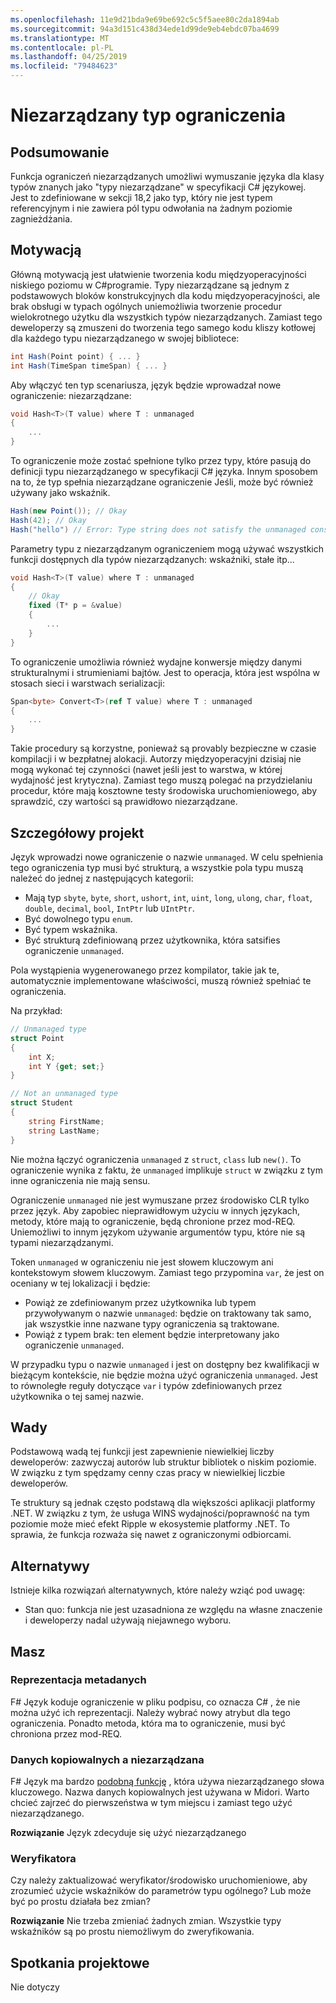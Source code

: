 ```yaml
---
ms.openlocfilehash: 11e9d21bda9e69be692c5c5f5aee80c2da1894ab
ms.sourcegitcommit: 94a3d151c438d34ede1d99de9eb4ebdc07ba4699
ms.translationtype: MT
ms.contentlocale: pl-PL
ms.lasthandoff: 04/25/2019
ms.locfileid: "79484623"
---
```

# <a name="unmanaged-type-constraint"></a>Niezarządzany typ ograniczenia

## <a name="summary"></a>Podsumowanie
[summary]: #summary

Funkcja ograniczeń niezarządzanych umożliwi wymuszanie języka dla klasy typów znanych jako "typy niezarządzane" w specyfikacji C# językowej.  Jest to zdefiniowane w sekcji 18,2 jako typ, który nie jest typem referencyjnym i nie zawiera pól typu odwołania na żadnym poziomie zagnieżdżania.  

## <a name="motivation"></a>Motywacją
[motivation]: #motivation

Główną motywacją jest ułatwienie tworzenia kodu międzyoperacyjności niskiego poziomu w C#programie. Typy niezarządzane są jednym z podstawowych bloków konstrukcyjnych dla kodu międzyoperacyjności, ale brak obsługi w typach ogólnych uniemożliwia tworzenie procedur wielokrotnego użytku dla wszystkich typów niezarządzanych. Zamiast tego deweloperzy są zmuszeni do tworzenia tego samego kodu kliszy kotłowej dla każdego typu niezarządzanego w swojej bibliotece:

```csharp
int Hash(Point point) { ... } 
int Hash(TimeSpan timeSpan) { ... } 
```

Aby włączyć ten typ scenariusza, język będzie wprowadzał nowe ograniczenie: niezarządzane:

```csharp
void Hash<T>(T value) where T : unmanaged
{
    ...
}
```

To ograniczenie może zostać spełnione tylko przez typy, które pasują do definicji typu niezarządzanego w specyfikacji C# języka. Innym sposobem na to, że typ spełnia niezarządzane ograniczenie Jeśli, może być również używany jako wskaźnik. 

```csharp
Hash(new Point()); // Okay 
Hash(42); // Okay
Hash("hello") // Error: Type string does not satisfy the unmanaged constraint
```

Parametry typu z niezarządzanym ograniczeniem mogą używać wszystkich funkcji dostępnych dla typów niezarządzanych: wskaźniki, stałe itp... 

```csharp
void Hash<T>(T value) where T : unmanaged
{
    // Okay
    fixed (T* p = &value) 
    { 
        ...
    }
}
```

To ograniczenie umożliwia również wydajne konwersje między danymi strukturalnymi i strumieniami bajtów. Jest to operacja, która jest wspólna w stosach sieci i warstwach serializacji:

```csharp
Span<byte> Convert<T>(ref T value) where T : unmanaged 
{
    ...
}
```

Takie procedury są korzystne, ponieważ są provably bezpieczne w czasie kompilacji i w bezpłatnej alokacji.  Autorzy międzyoperacyjni dzisiaj nie mogą wykonać tej czynności (nawet jeśli jest to warstwa, w której wydajność jest krytyczna).  Zamiast tego muszą polegać na przydzielaniu procedur, które mają kosztowne testy środowiska uruchomieniowego, aby sprawdzić, czy wartości są prawidłowo niezarządzane.

## <a name="detailed-design"></a>Szczegółowy projekt
[design]: #detailed-design

Język wprowadzi nowe ograniczenie o nazwie `unmanaged`. W celu spełnienia tego ograniczenia typ musi być strukturą, a wszystkie pola typu muszą należeć do jednej z następujących kategorii:

- Mają typ `sbyte`, `byte`, `short`, `ushort`, `int`, `uint`, `long`, `ulong`, `char`, `float`, `double`, `decimal`, `bool`, `IntPtr` lub `UIntPtr`.
- Być dowolnego typu `enum`.
- Być typem wskaźnika.
- Być strukturą zdefiniowaną przez użytkownika, która satsifies ograniczenie `unmanaged`.

Pola wystąpienia wygenerowanego przez kompilator, takie jak te, automatycznie implementowane właściwości, muszą również spełniać te ograniczenia. 

Na przykład:

```csharp
// Unmanaged type
struct Point 
{ 
    int X;
    int Y {get; set;}
}

// Not an unmanaged type
struct Student 
{ 
    string FirstName;
    string LastName;
}
``` 

Nie można łączyć ograniczenia `unmanaged` z `struct`, `class` lub `new()`. To ograniczenie wynika z faktu, że `unmanaged` implikuje `struct` w związku z tym inne ograniczenia nie mają sensu.

Ograniczenie `unmanaged` nie jest wymuszane przez środowisko CLR tylko przez język. Aby zapobiec nieprawidłowym użyciu w innych językach, metody, które mają to ograniczenie, będą chronione przez mod-REQ. Uniemożliwi to innym językom używanie argumentów typu, które nie są typami niezarządzanymi.

Token `unmanaged` w ograniczeniu nie jest słowem kluczowym ani kontekstowym słowem kluczowym. Zamiast tego przypomina `var`, że jest on oceniany w tej lokalizacji i będzie:

- Powiąż ze zdefiniowanym przez użytkownika lub typem przywoływanym o nazwie `unmanaged`: będzie on traktowany tak samo, jak wszystkie inne nazwane typy ograniczenia są traktowane. 
- Powiąż z typem brak: ten element będzie interpretowany jako ograniczenie `unmanaged`.

W przypadku typu o nazwie `unmanaged` i jest on dostępny bez kwalifikacji w bieżącym kontekście, nie będzie można użyć ograniczenia `unmanaged`. Jest to równoległe reguły dotyczące `var` i typów zdefiniowanych przez użytkownika o tej samej nazwie. 

## <a name="drawbacks"></a>Wady
[drawbacks]: #drawbacks

Podstawową wadą tej funkcji jest zapewnienie niewielkiej liczby deweloperów: zazwyczaj autorów lub struktur bibliotek o niskim poziomie.  W związku z tym spędzamy cenny czas pracy w niewielkiej liczbie deweloperów. 

Te struktury są jednak często podstawą dla większości aplikacji platformy .NET.  W związku z tym, że usługa WINS wydajności/poprawność na tym poziomie może mieć efekt Ripple w ekosystemie platformy .NET.  To sprawia, że funkcja rozważa się nawet z ograniczonymi odbiorcami.

## <a name="alternatives"></a>Alternatywy
[alternatives]: #alternatives

Istnieje kilka rozwiązań alternatywnych, które należy wziąć pod uwagę:

- Stan quo: funkcja nie jest uzasadniona ze względu na własne znaczenie i deweloperzy nadal używają niejawnego wyboru.

## <a name="questions"></a>Masz
[quesions]: #questions

### <a name="metadata-representation"></a>Reprezentacja metadanych

F# Język koduje ograniczenie w pliku podpisu, co oznacza C# , że nie można użyć ich reprezentacji. Należy wybrać nowy atrybut dla tego ograniczenia. Ponadto metoda, która ma to ograniczenie, musi być chroniona przez mod-REQ.

### <a name="blittable-vs-unmanaged"></a>Danych kopiowalnych a niezarządzana
F# Język ma bardzo [podobną funkcję](https://docs.microsoft.com/dotnet/articles/fsharp/language-reference/generics/constraints) , która używa niezarządzanego słowa kluczowego. Nazwa danych kopiowalnych jest używana w Midori.  Warto chcieć zajrzeć do pierwszeństwa w tym miejscu i zamiast tego użyć niezarządzanego. 

**Rozwiązanie** Język zdecyduje się użyć niezarządzanego 

### <a name="verifier"></a>Weryfikatora

Czy należy zaktualizować weryfikator/środowisko uruchomieniowe, aby zrozumieć użycie wskaźników do parametrów typu ogólnego?  Lub może być po prostu działała bez zmian?

**Rozwiązanie** Nie trzeba zmieniać żadnych zmian. Wszystkie typy wskaźników są po prostu niemożliwym do zweryfikowania. 

## <a name="design-meetings"></a>Spotkania projektowe

Nie dotyczy
